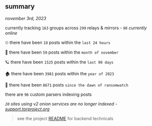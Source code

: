 
## summary
_november 3rd, 2023_

currently tracking `163` groups across `299` relays & mirrors - _`96` currently online_

⏲ there have been `18` posts within the `last 24 hours`

🦈 there have been `59` posts within the `month of november`

🪐 there have been `1525` posts within the `last 90 days`

🏚 there have been `3981` posts within the `year of 2023`

🦕 there have been `8671` posts `since the dawn of ransomwatch`

there are `96` custom parsers indexing posts

_`20` sites using v2 onion services are no longer indexed - [support.torproject.org](https://support.torproject.org/onionservices/v2-deprecation/)_

> see the project [README](https://github.com/joshhighet/ransomwatch#ransomwatch--) for backend technicals
